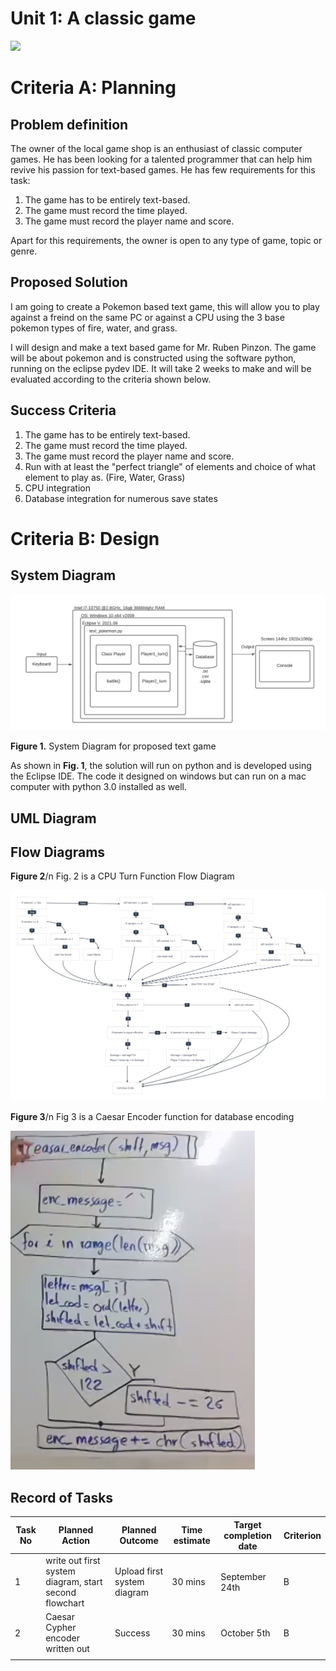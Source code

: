 # Unit 1: A classic game 
![](game.gif)

# Criteria A: Planning

## Problem definition

The owner of the local game shop is an enthusiast of classic computer games. He has been looking for a talented programmer that can help him revive his passion for text-based games. He has few requirements for this task:

1. The game has to be entirely text-based.
2. The game must record the time played.
3. The game must record the player name and score.

Apart for this requirements, the owner is open to any type of game, topic or genre.

## Proposed Solution

I am going to create a Pokemon based text game, this will allow you to play against a freind on the same PC or against a CPU using the 3 base pokemon types of fire, water, and grass.

I will design and make a text based game for Mr. Ruben Pinzon. The game will be about pokemon and is constructed using the software python, running on the eclipse pydev IDE. It will take 2 weeks to make and will be evaluated according to the criteria shown below.

## Success Criteria
1. The game has to be entirely text-based.
2. The game must record the time played.
3. The game must record the player name and score.
4. Run with at least the "perfect triangle" of elements and choice of what element to play as. (Fire, Water, Grass)
5. CPU integration
6. Database integration for numerous save states

# Criteria B: Design

## System Diagram

![](System_Diagram.png)

**Figure 1.** System Diagram for proposed text game

As shown in **Fig. 1**, the solution will run on python and is developed using the Eclipse IDE. The code it designed on windows but can run on a mac computer with python 3.0 installed as well.

## UML Diagram

## Flow Diagrams
**Figure 2**/n
Fig. 2 is a CPU Turn Function Flow Diagram

![](export_canvas_cpu-command-selection-210922_2204.png)

**Figure 3**/n
Fig 3 is a Caesar Encoder function for database encoding

![](caesarEncoder.PNG)

## Record of Tasks
| Task No | Planned Action                                         | Planned Outcome             | Time estimate | Target completion date | Criterion |
|---------|--------------------------------------------------------|-----------------------------|---------------|------------------------|-----------|
| 1       | write out first system diagram, start second flowchart | Upload first system diagram | 30 mins       | September 24th         | B         |
| 2       | Caesar Cypher encoder written out                      | Success                     | 30 mins       | October 5th            | B         |
|         |                                                        |                             |               |                        |           |
